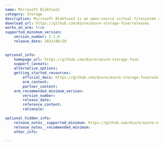 ```yaml
---
name: Microsoft Blobfuse2
category: Storage
description: Microsoft Blobfuse2 is an open-source virtual filesystem developed by Microsoft that allows Linux systems to mount Azure Blob Storage containers as local filesystems using FUSE (libfuse3) and Azure Storage REST APIs.
download_url: https://github.com/Azure/azure-storage-fuse/releases
works_on_arm: true
supported_minimum_version:
    version_number: 2.1.0
    release_date: 2023/08/29
 
 
optional_info:
    homepage_url: https://github.com/Azure/azure-storage-fuse
    support_caveats:
    alternative_options:
    getting_started_resources:
        official_docs: https://github.com/Azure/azure-storage-fuse/wiki/Blobfuse2-Installation
        arm_content:
        partner_content:
    arm_recommended_minimum_version:
        version_number:
        release_date:
        reference_content:
        rationale:
 
optional_hidden_info:
    release_notes__supported_minimum: https://github.com/Azure/azure-storage-fuse/releases/tag/blobfuse2-2.1.0
    release_notes__recommended_minimum:
    other_info:
 
---
```

